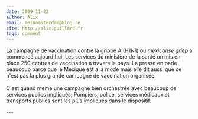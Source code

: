 ```yaml
---
date: 2009-11-23
author: Alix
email: meinamsterdam@blog.re
site: http://alix.guillard.fr
tags: comment
---
```


<p>
La campagne de vaccination contre la grippe A (H1N1) ou <em>mexicanse griep</em> a commencé aujourd'hui. Les services du ministère de la santé on mis en place 250 centres de vaccination a travers le pays. La presse en parle beaucoup parce que le Mexique est a la mode mais elle dit aussi que ce n'est pas la plus grande campagne de vaccination organisée.
<br /><br />
C'est quand meme une campagne bien orchestrée avec beaucoup de services publics impliqués; Pompiers, police, services médicaux et transports publics sont les plus impliqués dans le dispositif.
</p>
---